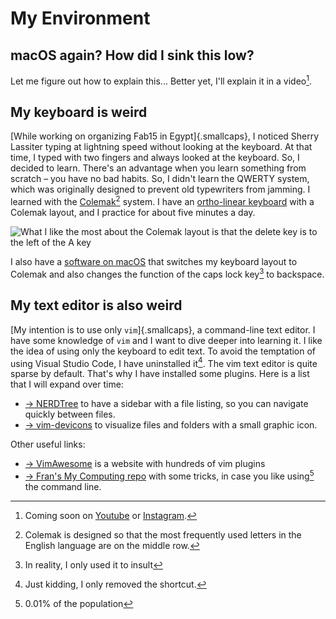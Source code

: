 # My Environment

## macOS again? How did I sink this low?
Let me figure out how to explain this... Better yet, I'll explain it in a video[^101].

[^101]: Coming soon on [Youtube](https://www.youtube.com/playlist?list=PLKDpiLmgp6Evt30dhHgRlcB80OhMfcs2W) or [Instagram](https://www.instagram.com/thebeachlab).

## My keyboard is weird
[While working on organizing Fab15 in Egypt]{.smallcaps}, I noticed Sherry Lassiter typing at lightning speed without looking at the keyboard. At that time, I typed with two fingers and always looked at the keyboard. So, I decided to learn. There's an advantage when you learn something from scratch – you have no bad habits. So, I didn't learn the QWERTY system, which was originally designed to prevent old typewriters from jamming. I learned with the [Colemak](https://colemak.com)[^102] system. I have an [ortho-linear keyboard](https://drop.com/buy/preonic-mechanical-keyboard) with a Colemak layout, and I practice for about five minutes a day.

[^102]: Colemak is designed so that the most frequently used letters in the English language are on the middle row.

![What I like the most about the Colemak layout is that the delete key is to the left of the `A` key](../../img/w01/preonic.webp)

I also have a [software on macOS](https://karabiner-elements.pqrs.org) that switches my keyboard layout to Colemak and also changes the function of the caps lock key[^104] to backspace.

[^104]: In reality, I only used it to insult

## My text editor is also weird
[My intention is to use only `vim`]{.smallcaps}, a command-line text editor. I have some knowledge of `vim` and I want to dive deeper into learning it. I like the idea of using only the keyboard to edit text. To avoid the temptation of using Visual Studio Code, I have uninstalled it[^103]. The vim text editor is quite sparse by default. That's why I have installed some plugins. Here is a list that I will expand over time:

[^103]: Just kidding, I only removed the shortcut.

- [→ NERDTree](https://github.com/preservim/nerdtree) to have a sidebar with a file listing, so you can navigate quickly between files.
- [→ vim-devicons](https://github.com/ryanoasis/vim-devicons) to visualize files and folders with a small graphic icon. 

 Other useful links:

- [→ VimAwesome](https://vimawesome.com) is a website with hundreds of vim plugins
- [→ Fran's My Computing repo](https://github.com/TheBeachLab/myComputing) with some tricks, in case you like using[^105] the command line.

[^105]: 0.01% of the population

